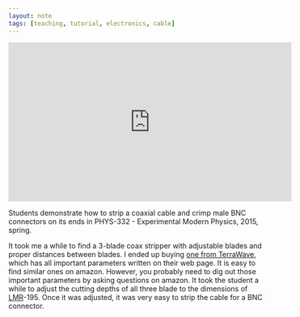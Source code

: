 ```yaml
---
layout: note
tags: [teaching, tutorial, electronics, cable]
---
```


<iframe width="560" height="315" src="https://www.youtube.com/embed/B5Q3zWWwubA" frameborder="0" allowfullscreen></iframe>

Students demonstrate how to strip a coaxial cable and crimp male BNC connectors
on its ends in PHYS-332 - Experimental Modern Physics, 2015, spring. 

It took me a while to find a 3-blade coax stripper with adjustable blades and
proper distances between blades. I ended up buying [one from
TerraWave](http://www.terra-wave.com/shop/stripping-tool-3-blade-for-tws195-p-715.html),
which has all important parameters written on their web page. It is easy to
find similar ones on amazon. However, you probably need to dig out those
important parameters by asking questions on amazon. It took the student a while
to adjust the cutting depths of all three blade to the dimensions of
[LMR](http://www.timesmicrowave.com/cms/products/cables/lmr/)-195. Once it was
adjusted, it was very easy to strip the cable for a BNC connector.

